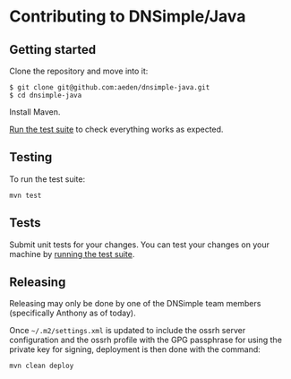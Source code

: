 # Contributing to DNSimple/Java

## Getting started

Clone the repository and move into it:

```
$ git clone git@github.com:aeden/dnsimple-java.git
$ cd dnsimple-java
```

Install Maven.

[Run the test suite](#testing) to check everything works as expected.

## Testing

To run the test suite:

`mvn test`

## Tests

Submit unit tests for your changes. You can test your changes on your machine by [running the test suite](#testing).

## Releasing

Releasing may only be done by one of the DNSimple team members (specifically Anthony as of today).

Once `~/.m2/settings.xml` is updated to include the ossrh server configuration and the ossrh profile with the GPG passphrase for using the private key for signing, deployment is then done with the command:

`mvn clean deploy`
